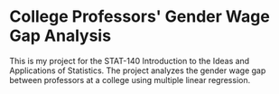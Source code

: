 # College Professors' Gender Wage Gap Analysis
This is my project for the STAT-140 Introduction to the Ideas and Applications of Statistics. The project analyzes the gender wage gap between professors at a college using multiple linear regression.
